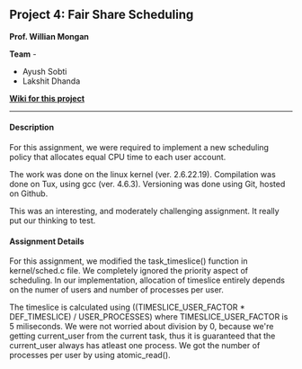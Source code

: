 ## Project 4: Fair Share Scheduling ##

**Prof. Willian Mongan**

**Team** - 
* Ayush Sobti  
* Lakshit Dhanda

[**Wiki for this project**](https://github.com/xbonez/CS-370/wiki/Project-4)

-----
#### Description ####

For this assignment, we were required  to implement a new scheduling policy that allocates equal CPU time to each user account.

The work was done on the linux kernel (ver. 2.6.22.19). 
Compilation was done on Tux, using gcc (ver. 4.6.3).
Versioning was done using Git, hosted on Github.

This was an interesting, and moderately challenging assignment. It really put our thinking to test.

#### Assignment Details ####

For this assignment, we modified the task_timeslice() function in kernel/sched.c file. We completely ignored the priority aspect of scheduling. In our implementation, allocation of timeslice entirely depends on the numer of users and number of processes per user.

The timeslice is calculated using ((TIMESLICE_USER_FACTOR * DEF_TIMESLICE) / USER_PROCESSES) where TIMESLICE_USER_FACTOR is 5 miliseconds.  We were not worried about division by 0, because we're getting current_user from the current task, thus it is guaranteed that the current_user always has atleast one process. We got the number of processes per user by using atomic_read().
